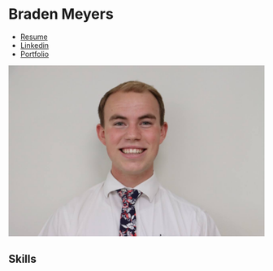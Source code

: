 # Braden Meyers

- [Resume](./Resume_Braden_EducationFirst.pdf)
- [Linkedin](https://www.linkedin.com/in/braden-meyers262)
- [Portfolio](https://github.com/BradenMeyers/Portfolio/blob/main/CAD%20PORTFOLIO_Internship.pdf) 

![image info](Images/Profile.jpg)


## Skills
